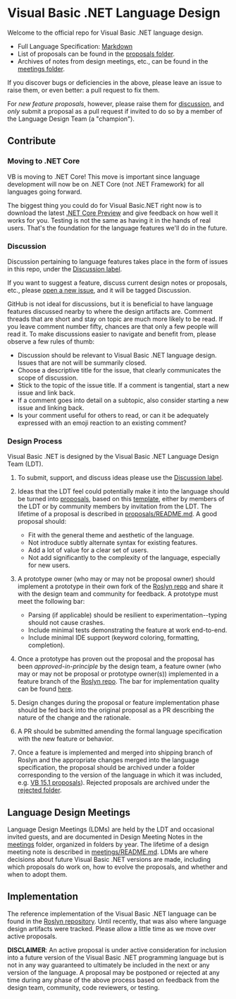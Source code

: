 # Visual Basic .NET Language Design

Welcome to the official repo for Visual Basic .NET language design.

* Full Language Specification: [Markdown](spec)
* List of proposals can be found in the [proposals folder](proposals).
* Archives of notes from design meetings, etc., can be found in the [meetings folder](meetings).

If you discover bugs or deficiencies in the above, please leave an issue to raise them, or even better: a pull request to fix them.

For *new feature proposals*, however, please raise them for [discussion](https://github.com/dotnet/vblang/labels/Discussion), and *only* submit a proposal as a pull request if invited to do so by a member of the Language Design Team (a "champion").

## Contribute

### Moving to .NET Core

VB is moving to .NET Core! This move is important since language development will now be on .NET Core (not .NET Framework) for all languages going forward. 

The biggest thing you could do for Visual Basic.NET right now is to download the latest [.NET Core Preview](https://dotnet.microsoft.com/download/dotnet-core/3.0) and give feedback on how well it works for you. Testing is not the same as having it in the hands of real users. That's the foundation for the language features we'll do in the future.

### Discussion

Discussion pertaining to language features takes place in the form of issues in this repo, under the [Discussion label](https://github.com/dotnet/vblang/labels/Discussion).

If you want to suggest a feature, discuss current design notes or proposals, etc., please [open a new issue](https://github.com/dotnet/vblang/issues/new), and it will be tagged Discussion.

GitHub is not ideal for discussions, but it is beneficial to have language features discussed nearby to where the design artifacts are. Comment threads that are short and stay on topic are much more likely to be read. If you leave comment number fifty, chances are that only a few people will read it. To make discussions easier to navigate and benefit from, please observe a few rules of thumb:

- Discussion should be relevant to Visual Basic .NET language design. Issues that are not will be summarily closed.
- Choose a descriptive title for the issue, that clearly communicates the scope of discussion.
- Stick to the topic of the issue title. If a comment is tangential, start a new issue and link back.
- If a comment goes into detail on a subtopic, also consider starting a new issue and linking back.
- Is your comment useful for others to read, or can it be adequately expressed with an emoji reaction to an existing comment?

### Design Process

Visual Basic .NET is designed by the Visual Basic .NET Language Design Team (LDT).

1. To submit, support, and discuss ideas please use the [Discussion label](https://github.com/dotnet/vblang/labels/Discussion).

2. Ideas that the LDT feel could potentially make it into the language should be turned into [proposals](proposals), based on this [template](proposals/proposal-template.md), either by members of the LDT or by community members by invitation from the LDT. The lifetime of a proposal is described in [proposals/README.md](proposals/README.md). A good proposal should:
    * Fit with the general theme and aesthetic of the language.
    * Not introduce subtly alternate syntax for existing features.
    * Add a lot of value for a clear set of users.
    * Not add significantly to the complexity of the language, especially for new users.  

3. A prototype owner (who may or may not be proposal owner) should implement a prototype in their own fork of the [Roslyn repo](https://github.com/dotnet/roslyn) and share it with the design team and community for feedback. A prototype must meet the following bar:
	* Parsing (if applicable) should be resilient to experimentation--typing should not cause crashes.
	* Include minimal tests demonstrating the feature at work end-to-end.
	* Include minimal IDE support (keyword coloring, formatting, completion).

4. Once a prototype has proven out the proposal and the proposal has been _approved-in-principle_ by the design team, a feature owner (who may or may not be proposal or prototype owner(s)) implemented in a feature branch of the [Roslyn repo](https://github.com/dotnet/roslyn). The bar for implementation quality can be found [here](https://github.com/dotnet/roslyn).

5. Design changes during the proposal or feature implementation phase should be fed back into the original proposal as a PR describing the nature of the change and the rationale.

6. A PR should be submitted amending the formal language specification with the new feature or behavior.

7. Once a feature is implemented and merged into shipping branch of Roslyn and the appropriate changes merged into the language specification, the proposal should be archived under a folder corresponding to the version of the language in which it was included, e.g. [VB 15.1 proposals](proposals/adopted/vb15.1)). Rejected proposals are archived under the [rejected folder](proposals/rejected).

## Language Design Meetings

Language Design Meetings (LDMs) are held by the LDT and occasional invited guests, and are documented in Design Meeting Notes in the [meetings](meetings) folder, organized in folders by year. The lifetime of a design meeting note is described in [meetings/README.md](meetings/README.md). LDMs are where decisions about future Visual Basic .NET versions are made, including which proposals do work on, how to evolve the proposals, and whether and when to adopt them.

## Implementation

The reference implementation of the Visual Basic .NET language can be found in the [Roslyn repository](https://github.com/dotnet/roslyn). Until recently, that was also where language design artifacts were tracked. Please allow a little time as we move over active proposals.

**DISCLAIMER**: An active proposal is under active consideration for inclusion into a future version of the Visual Basic .NET programming language but is not in any way guaranteed to ultimately be included in the next or any version of the language. A proposal may be postponed or rejected at any time during any phase of the above process based on feedback from the design team, community, code reviewers, or testing.
